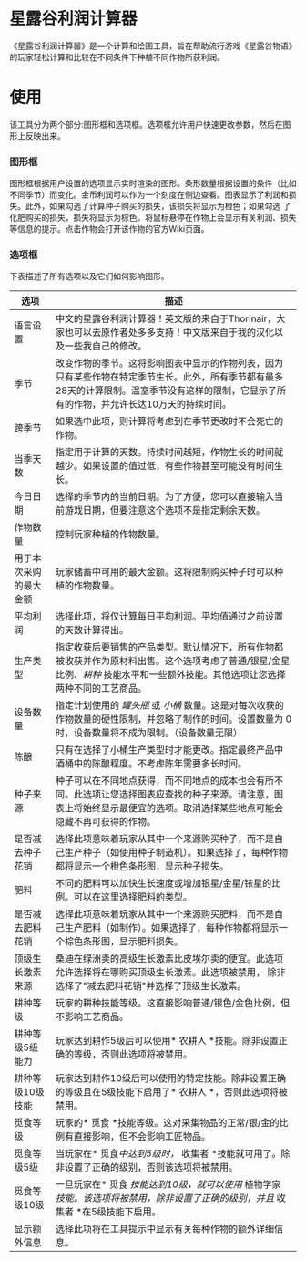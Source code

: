 # 星露谷利润计算器
《星露谷利润计算器》是一个计算和绘图工具，旨在帮助流行游戏《星露谷物语》的玩家轻松计算和比较在不同条件下种植不同作物所获利润。
# 使用
该工具分为两个部分:图形框和选项框。选项框允许用户快速更改参数，然后在图形上反映出来。

### 图形框
图形框根据用户设置的选项显示实时渲染的图形。条形数量根据设置的条件（比如不同季节）而变化。金币利润可以作为一个刻度在侧边查看。图表显示了利润和损失。此外，如果勾选了计算种子购买的损失，该损失将显示为橙色；如果勾选
了化肥购买的损失，损失将显示为棕色。将鼠标悬停在作物上会显示有关利润、损失等信息的提示。点击作物会打开该作物的官方Wiki页面。

### 选项框
下表描述了所有选项以及它们如何影响图形。

选项 | 描述
--- | ---
语言设置|中文的星露谷利润计算器！英文版的来自于Thorinair，大家也可以去原作者处多多支持！中文版来自于我的汉化以及一些我自己的修改。
季节 | 改变作物的季节。这将影响图表中显示的作物列表，因为只有某些作物在特定季节生长。此外，所有季节都有最多28天的计算限制。温室季节没有这样的限制，它显示了所有的作物，并允许长达10万天的持续时间。
跨季节 | 如果选中此项，则计算将考虑到在季节更改时不会死亡的作物。
当季天数 | 指定用于计算的天数。持续时间越短，作物生长的时间就越少。如果设置的值过低，有些作物甚至可能没有时间生长。
今日日期 | 选择的季节内的当前日期。为了方便，您可以直接输入当前游戏日期，但要注意这个选项不是指定剩余天数。
作物数量 | 控制玩家种植的作物数量。
用于本次采购的最大金额 | 玩家储蓄中可用的最大金额。这将限制购买种子时可以种植的作物数量。
平均利润 | 选择此项，将仅计算每日平均利润。平均值通过之前设置的天数计算得出。
生产类型 | 指定收获后要销售的产品类型。默认情况下，所有作物都被收获并作为原材料出售。这个选项考虑了普通/银星/金星比例、*耕种* 技能水平和一些额外技能。其他选项让您选择两种不同的工艺商品。
设备数量 | 指定计划使用的 *罐头瓶* 或 *小桶* 数量。这是对每次收获的作物数量的硬性限制，并忽略了制作的时间。设置数量为 0 时，设备数量将不成为限制。（设备数量无限）
陈酿|只有在选择了小桶生产类型时才能更改。指定最终产品中酒桶中的陈酿程度。不考虑陈年需要多长时间。
种子来源 | 种子可以在不同地点获得，而不同地点的成本也会有所不同。此选项让您选择图表应查找的种子来源。请注意，图表上将始终显示最便宜的选项。取消选择某些地点可能会隐藏不再可获得的作物。
是否减去种子花销 | 选择此项意味着玩家从其中一个来源购买种子，而不是自己生产种子（如使用种子制造机）。如果选择了，每种作物都将显示一个橙色条形图，显示种子损失。
肥料 | 不同的肥料可以加快生长速度或增加银星/金星/铱星的比例。可以在这里选择肥料的类型。
是否减去肥料花销 | 选择此项意味着玩家从其中一个来源购买肥料，而不是自己生产肥料（如制作）。如果选择了，每种作物都将显示一个棕色条形图，显示肥料损失。
顶级生长激素来源|桑迪在绿洲卖的高级生长激素比皮埃尔卖的便宜。此选项允许选择将在哪购买顶级生长激素。此选项被禁用， 除非选择了"减去肥料花销"并选择了顶级生长激素。
耕种等级 | 玩家的耕种技能等级。这直接影响普通/银色/金色比例，但不影响工艺商品。
耕种等级5级能力 | 玩家达到耕作5级后可以使用* 农耕人 *技能。除非设置正确的等级，否则此选项将被禁用。
耕种等级10级技能 | 玩家达到耕作10级后可以使用的特定技能。除非设置正确的等级且在5级技能下启用了* 农耕人 *，否则此选项将被禁用。
觅食等级|玩家的* 觅食 *技能等级。这对采集物品的正常/银/金的比例有直接影响，但不会影响工匠物品。
觅食等级5级|当玩家在* 觅食*中达到5级时，* 收集者 *技能就可用了。除非设置了正确的级别，否则该选项将被禁用。
觅食等级10级|一旦玩家在* 觅食 *技能达到10级，就可以使用* 植物学家 *技能。该选项将被禁用，除非设置了正确的级别，并且* 收集者 *在5级技能下启用。
显示额外信息 | 选择此项将在工具提示中显示有关每种作物的额外详细信息。